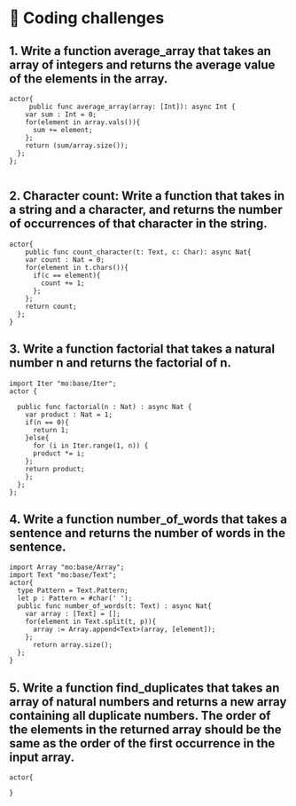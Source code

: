 # <a id="coding-challenges"> 🥊 Coding challenges </a>
## 1. Write a function **average_array** that takes an array of integers and returns the average value of the elements in the array.
```
actor{
     public func average_array(array: [Int]): async Int {
    var sum : Int = 0;
    for(element in array.vals()){
      sum += element;
    };
    return (sum/array.size());
  };
};
 
```

## 2. Character count: Write a function that takes in a string and a character, and returns the number of occurrences of that character in the string.
```
actor{
    public func count_character(t: Text, c: Char): async Nat{
    var count : Nat = 0;
    for(element in t.chars()){
      if(c == element){
        count += 1;
      };
    };
    return count;
  };
}
```

## 3. Write a function factorial that takes a natural number n and returns the factorial of n.
```
import Iter "mo:base/Iter";
actor {
  
  public func factorial(n : Nat) : async Nat {
    var product : Nat = 1;
    if(n == 0){
      return 1;
    }else{
      for (i in Iter.range(1, n)) {
      product *= i;
    };
    return product;
    };
  };
};
```

## 4. Write a function number_of_words that takes a sentence and returns the number of words in the sentence.
```
import Array "mo:base/Array";
import Text "mo:base/Text";
actor{
  type Pattern = Text.Pattern;
  let p : Pattern = #char(' ');
  public func number_of_words(t: Text) : async Nat{
    var array : [Text] = [];
    for(element in Text.split(t, p)){
      array := Array.append<Text>(array, [element]);
    };
      return array.size();
  };
}
```

## 5. Write a function find_duplicates that takes an array of natural numbers and returns a new array containing all duplicate numbers. The order of the elements in the returned array should be the same as the order of the first occurrence in the input array.
```
actor{
  
}
``` 